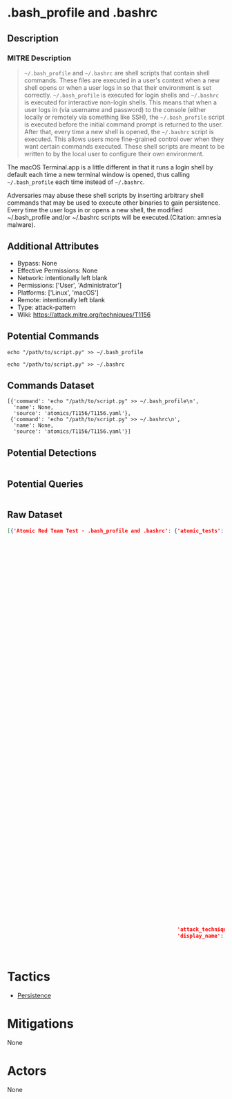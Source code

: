 
# .bash_profile and .bashrc

## Description

### MITRE Description

> <code>~/.bash_profile</code> and <code>~/.bashrc</code> are shell scripts that contain shell commands. These files are executed in a user's context when a new shell opens or when a user logs in so that their environment is set correctly. <code>~/.bash_profile</code> is executed for login shells and <code>~/.bashrc</code> is executed for interactive non-login shells. This means that when a user logs in (via username and password) to the console (either locally or remotely via something like SSH), the <code>~/.bash_profile</code> script is executed before the initial command prompt is returned to the user. After that, every time a new shell is opened, the <code>~/.bashrc</code> script is executed. This allows users more fine-grained control over when they want certain commands executed. These shell scripts are meant to be written to by the local user to configure their own environment. 

The macOS Terminal.app is a little different in that it runs a login shell by default each time a new terminal window is opened, thus calling <code>~/.bash_profile</code> each time instead of <code>~/.bashrc</code>.

Adversaries may abuse these shell scripts by inserting arbitrary shell commands that may be used to execute other binaries to gain persistence. Every time the user logs in or opens a new shell, the modified ~/.bash_profile and/or ~/.bashrc scripts will be executed.(Citation: amnesia malware).

## Additional Attributes

* Bypass: None
* Effective Permissions: None
* Network: intentionally left blank
* Permissions: ['User', 'Administrator']
* Platforms: ['Linux', 'macOS']
* Remote: intentionally left blank
* Type: attack-pattern
* Wiki: https://attack.mitre.org/techniques/T1156

## Potential Commands

```
echo "/path/to/script.py" >> ~/.bash_profile

echo "/path/to/script.py" >> ~/.bashrc

```

## Commands Dataset

```
[{'command': 'echo "/path/to/script.py" >> ~/.bash_profile\n',
  'name': None,
  'source': 'atomics/T1156/T1156.yaml'},
 {'command': 'echo "/path/to/script.py" >> ~/.bashrc\n',
  'name': None,
  'source': 'atomics/T1156/T1156.yaml'}]
```

## Potential Detections

```json

```

## Potential Queries

```json

```

## Raw Dataset

```json
[{'Atomic Red Team Test - .bash_profile and .bashrc': {'atomic_tests': [{'description': 'Adds '
                                                                                        'a '
                                                                                        'command '
                                                                                        'to '
                                                                                        'the '
                                                                                        '.bash_profile '
                                                                                        'file '
                                                                                        'of '
                                                                                        'the '
                                                                                        'current '
                                                                                        'user\n',
                                                                         'executor': {'command': 'echo '
                                                                                                 '"#{command_to_add}" '
                                                                                                 '>> '
                                                                                                 '~/.bash_profile\n',
                                                                                      'name': 'sh'},
                                                                         'input_arguments': {'command_to_add': {'default': '/path/to/script.py',
                                                                                                                'description': 'Command '
                                                                                                                               'to '
                                                                                                                               'add '
                                                                                                                               'to '
                                                                                                                               'the '
                                                                                                                               '.bash_profile '
                                                                                                                               'file',
                                                                                                                'type': 'string'}},
                                                                         'name': 'Add '
                                                                                 'command '
                                                                                 'to '
                                                                                 '.bash_profile',
                                                                         'supported_platforms': ['macos',
                                                                                                 'linux']},
                                                                        {'description': 'Adds '
                                                                                        'a '
                                                                                        'command '
                                                                                        'to '
                                                                                        'the '
                                                                                        '.bashrc '
                                                                                        'file '
                                                                                        'of '
                                                                                        'the '
                                                                                        'current '
                                                                                        'user\n',
                                                                         'executor': {'command': 'echo '
                                                                                                 '"#{command_to_add}" '
                                                                                                 '>> '
                                                                                                 '~/.bashrc\n',
                                                                                      'name': 'sh'},
                                                                         'input_arguments': {'command_to_add': {'default': '/path/to/script.py',
                                                                                                                'description': 'Command '
                                                                                                                               'to '
                                                                                                                               'add '
                                                                                                                               'to '
                                                                                                                               'the '
                                                                                                                               '.bashrc '
                                                                                                                               'file',
                                                                                                                'type': 'string'}},
                                                                         'name': 'Add '
                                                                                 'command '
                                                                                 'to '
                                                                                 '.bashrc',
                                                                         'supported_platforms': ['macos',
                                                                                                 'linux']}],
                                                       'attack_technique': 'T1156',
                                                       'display_name': '.bash_profile '
                                                                       'and '
                                                                       '.bashrc'}}]
```

# Tactics


* [Persistence](../tactics/Persistence.md)


# Mitigations

None

# Actors

None
